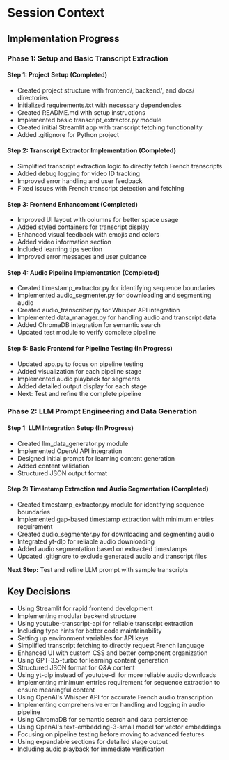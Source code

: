 # Session Context

## Implementation Progress

### Phase 1: Setup and Basic Transcript Extraction

#### Step 1: Project Setup (Completed)
- Created project structure with frontend/, backend/, and docs/ directories
- Initialized requirements.txt with necessary dependencies
- Created README.md with setup instructions
- Implemented basic transcript_extractor.py module
- Created initial Streamlit app with transcript fetching functionality
- Added .gitignore for Python project

#### Step 2: Transcript Extractor Implementation (Completed)
- Simplified transcript extraction logic to directly fetch French transcripts
- Added debug logging for video ID tracking
- Improved error handling and user feedback
- Fixed issues with French transcript detection and fetching

#### Step 3: Frontend Enhancement (Completed)
- Improved UI layout with columns for better space usage
- Added styled containers for transcript display
- Enhanced visual feedback with emojis and colors
- Added video information section
- Included learning tips section
- Improved error messages and user guidance

#### Step 4: Audio Pipeline Implementation (Completed)
- Created timestamp_extractor.py for identifying sequence boundaries
- Implemented audio_segmenter.py for downloading and segmenting audio
- Created audio_transcriber.py for Whisper API integration
- Implemented data_manager.py for handling audio and transcript data
- Added ChromaDB integration for semantic search
- Updated test module to verify complete pipeline

#### Step 5: Basic Frontend for Pipeline Testing (In Progress)
- Updated app.py to focus on pipeline testing
- Added visualization for each pipeline stage
- Implemented audio playback for segments
- Added detailed output display for each stage
- Next: Test and refine the complete pipeline

### Phase 2: LLM Prompt Engineering and Data Generation

#### Step 1: LLM Integration Setup (In Progress)
- Created llm_data_generator.py module
- Implemented OpenAI API integration
- Designed initial prompt for learning content generation
- Added content validation
- Structured JSON output format

#### Step 2: Timestamp Extraction and Audio Segmentation (Completed)
- Created timestamp_extractor.py module for identifying sequence boundaries
- Implemented gap-based timestamp extraction with minimum entries requirement
- Created audio_segmenter.py for downloading and segmenting audio
- Integrated yt-dlp for reliable audio downloading
- Added audio segmentation based on extracted timestamps
- Updated .gitignore to exclude generated audio and transcript files

**Next Step:** Test and refine LLM prompt with sample transcripts

## Key Decisions
- Using Streamlit for rapid frontend development
- Implementing modular backend structure
- Using youtube-transcript-api for reliable transcript extraction
- Including type hints for better code maintainability
- Setting up environment variables for API keys
- Simplified transcript fetching to directly request French language
- Enhanced UI with custom CSS and better component organization
- Using GPT-3.5-turbo for learning content generation
- Structured JSON format for Q&A content
- Using yt-dlp instead of youtube-dl for more reliable audio downloads
- Implementing minimum entries requirement for sequence extraction to ensure meaningful content
- Using OpenAI's Whisper API for accurate French audio transcription
- Implementing comprehensive error handling and logging in audio pipeline
- Using ChromaDB for semantic search and data persistence
- Using OpenAI's text-embedding-3-small model for vector embeddings
- Focusing on pipeline testing before moving to advanced features
- Using expandable sections for detailed stage output
- Including audio playback for immediate verification 